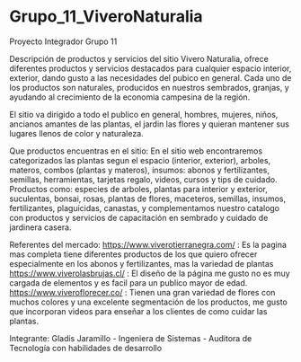 # Grupo_11_ViveroNaturalia
Proyecto Integrador Grupo 11

Descripción de productos y servicios del sitio
Vivero Naturalia, ofrece diferentes productos y servicios destacados para cualquier espacio interior, exterior, dando gusto a las necesidades del pubico en general. Cada uno de los productos son naturales, producidos en nuestros sembrados, granjas, y ayudando al crecimiento de la economia campesina de la región. 

El sitio va dirigido a todo el publico en general, hombres, mujeres, niños, ancianos amantes de las plantas, el jardin las flores y quieran mantener sus lugares llenos de color y naturaleza. 

Que productos encuentras en el sitio:
En el sitio web encontraremos categorizados las plantas segun el espacio (interior, exterior), arboles, materos, combos (plantas y materos), insumos: abonos y fertilizantes, semillas, herramientas, tarjetas regalo, videos, cursos y tips de cuidado. Productos como: especies de arboles, plantas para interior y exterior, suculentas, bonsai, rosas, plantas de flores,  maceteros, semillas, insumos, fertilizantes, plaguicidas,  canastas, y complementamos nuestro catalogo con productos y servicios de capacitación en sembrado y cuidado de jardinera casera. 

 Referentes del mercado:
 https://www.viverotierranegra.com/ : Es la pagina mas completa tiene diferentes productos de los que quiero ofrecer especialmente en los abonos y fertilizantes, mas la                                       variedad de plantas
 https://www.viverolasbrujas.cl/    : El diseño de la página me gusto no es muy cargada de elementos y es facil para un publico mayor de edad. 
 https://www.viveroflorecer.co/     : Tienen una gran variedad de flores con muchos colores y una excelente segmentación de los productos, me gusto que incorporan videos                                       para enseñar a los clientes de como cuidar las plantas.
 
 Integrante:
 Gladis Jaramillo - Ingeniera de Sistemas - Auditora de Tecnología con habilidades de desarrollo 

